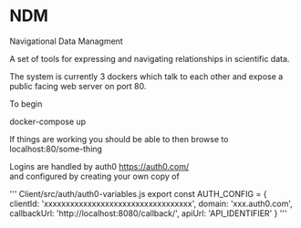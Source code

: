 # NDM
Navigational Data Managment

A set of tools for expressing and navigating relationships in scientific data.

The system is currently 3 dockers which talk to each other and expose a public
facing web server on port 80.

To begin

 docker-compose up

If things are working you should be able to then browse to localhost:80/some-thing

Logins are handled by auth0 https://auth0.com/  
and configured by creating your own copy of

''' Client/src/auth/auth0-variables.js 
export const AUTH_CONFIG = {
  clientId: 'xxxxxxxxxxxxxxxxxxxxxxxxxxxxxxxxxx',
  domain: 'xxx.auth0.com',
  callbackUrl: 'http://localhost:8080/callback/',
  apiUrl: 'API_IDENTIFIER'
}
''' 
